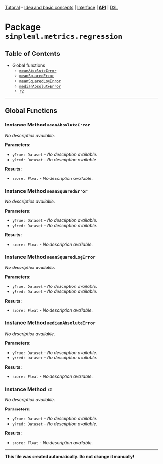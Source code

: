
[Tutorial][tutorial] - [Idea and basic concepts][tutorial_concepts] | [Interface][tutorial_interface] | [**API**][api] | [DSL][dsl-tutorial]

[tutorial]: ../../Tutorial.md
[tutorial_concepts]: ../../Tutorial-Basic-Concepts.md
[tutorial_interface]: ../../Tutorial-The-Simple-ML-Interface.md
[api]: ./README.md
[dsl-tutorial]: ../../DSL/tutorial/README.md

# Package `simpleml.metrics.regression`

## Table of Contents

* Global functions
  * [`meanAbsoluteError`](#global-function-meanAbsoluteError)
  * [`meanSquaredError`](#global-function-meanSquaredError)
  * [`meanSquaredLogError`](#global-function-meanSquaredLogError)
  * [`medianAbsoluteError`](#global-function-medianAbsoluteError)
  * [`r2`](#global-function-r2)

----------

## Global Functions
### Instance Method `meanAbsoluteError`
_No description available._

**Parameters:**
* `yTrue: Dataset` - _No description available._
* `yPred: Dataset` - _No description available._

**Results:**
* `score: Float` - _No description available._

### Instance Method `meanSquaredError`
_No description available._

**Parameters:**
* `yTrue: Dataset` - _No description available._
* `yPred: Dataset` - _No description available._

**Results:**
* `score: Float` - _No description available._

### Instance Method `meanSquaredLogError`
_No description available._

**Parameters:**
* `yTrue: Dataset` - _No description available._
* `yPred: Dataset` - _No description available._

**Results:**
* `score: Float` - _No description available._

### Instance Method `medianAbsoluteError`
_No description available._

**Parameters:**
* `yTrue: Dataset` - _No description available._
* `yPred: Dataset` - _No description available._

**Results:**
* `score: Float` - _No description available._

### Instance Method `r2`
_No description available._

**Parameters:**
* `yTrue: Dataset` - _No description available._
* `yPred: Dataset` - _No description available._

**Results:**
* `score: Float` - _No description available._

----------

**This file was created automatically. Do not change it manually!**
